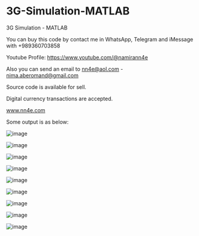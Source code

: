 # 3G-Simulation-MATLAB
3G Simulation - MATLAB

You can buy this code by contact me in WhatsApp, Telegram and iMessage with +989360703858

Youtube Profile: https://www.youtube.com/@namirann4e

Also you can send an email to nn4e@aol.com - nima.aberomand@gmail.com

Source code is available for sell.

Digital currency transactions are accepted.

www.nn4e.com

Some output is as below:

![image](https://github.com/user-attachments/assets/5dfbf7f4-ef25-431a-a896-627e8eb3cc9f)

![image](https://github.com/user-attachments/assets/bc159897-24c5-4382-ad44-beb5c3f8ccc5)

![image](https://github.com/user-attachments/assets/419a26c7-d652-4f8c-abd6-ed48e69b07ea)

![image](https://github.com/user-attachments/assets/5f451ba9-0797-4649-b7dc-bc22fed42fc6)

![image](https://github.com/user-attachments/assets/7350327a-6466-4acf-8ca5-78f560271375)

![image](https://github.com/user-attachments/assets/f02febd3-95fa-4762-9784-59888716790b)

![image](https://github.com/user-attachments/assets/0327ad34-a3b4-45a7-aa5b-b49fd9fbd1a5)

![image](https://github.com/user-attachments/assets/955686d3-a3cc-46bf-864c-5eb7ba6a6c25)

![image](https://github.com/user-attachments/assets/a469e2eb-4f56-4a37-b368-7dbbd30a5200)
